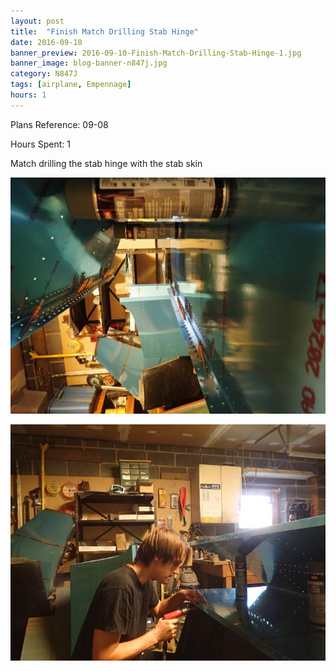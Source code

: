 ```yaml
---
layout: post
title:  "Finish Match Drilling Stab Hinge"
date: 2016-09-10
banner_preview: 2016-09-10-Finish-Match-Drilling-Stab-Hinge-1.jpg
banner_image: blog-banner-n847j.jpg
category: N847J
tags: [airplane, Empennage]
hours: 1
---
```


Plans Reference: 09-08

Hours Spent: 1

Match drilling the stab hinge with the stab skin

![](/assets/images/2016-09-10-Finish-Match-Drilling-Stab-Hinge-1.jpg)

![](/assets/images/2016-09-10-Finish-Match-Drilling-Stab-Hinge-2.jpg)

